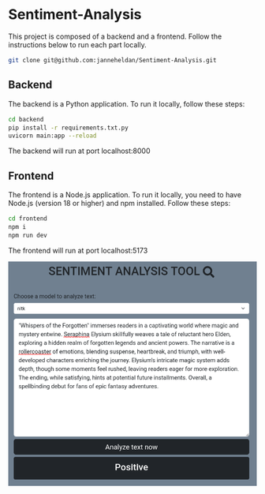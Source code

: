 # Sentiment-Analysis


This project is composed of a backend and a frontend. Follow the instructions below to run each part locally.

```bash
git clone git@github.com:janneheldan/Sentiment-Analysis.git
```

## Backend

The backend is a Python application. To run it locally, follow these steps:

```bash
cd backend
pip install -r requirements.txt.py
uvicorn main:app --reload
```

The backend will run at port localhost:8000

## Frontend

The frontend is a Node.js application. To run it locally, you need to have Node.js (version 18 or higher) and npm installed. Follow these steps:
```bash
cd frontend
npm i 
npm run dev
```

The frontend will run at port localhost:5173

![view](https://github.com/janneheldan/Sentiment-Analysis/blob/main/view.png)

